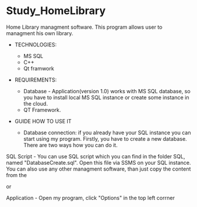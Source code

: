 # Study_HomeLibrary

Home Library managment software. This program allows user to managment his own library.

- TECHNOLOGIES:
  - MS SQL
  - C++
  - Qt framwork

- REQUIREMENTS:

	- Database - Application(version 1.0) works with MS SQL database, so you have to install local MS SQL instance or create some instance in the cloud. 
	- QT Framework.
	
- GUIDE HOW TO USE IT
	- Database connection:
	if you already have your SQL instance you can start using my program. Firstly, you have to create a new database. There are two ways how you can do it. 

SQL Script - You can use SQL script which you can find in the folder SQL, named "DatabaseCreate.sql". Open this file via SSMS on your SQL instance. You can also use any other managment software, than just copy the content from the 

or 

Application - Open my program, click "Options" in the top left corrner 
	
	
	










